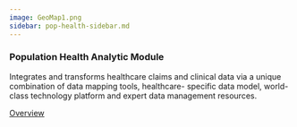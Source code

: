 ```yaml
---
image: GeoMap1.png
sidebar: pop-health-sidebar.md
---
```


### Population Health Analytic Module

Integrates and transforms healthcare claims and clinical data via a unique combination of data mapping tools, healthcare- specific data model, world-class technology platform and expert data management resources.

[Overview]

[Overview]: /solutions/analytic-platform.html
